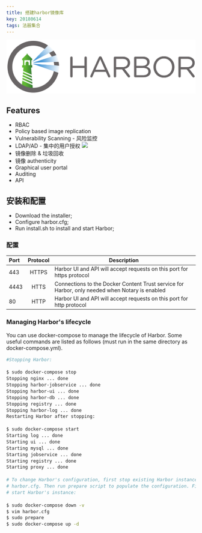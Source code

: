```yaml
---
title: 搭建harbor镜像库
key: 20180614
tags: 法器集合
---
```


![yo](https://github.com/vmware/harbor/blob/master/docs/img/harbor_logo.png?raw=true)

## Features

* RBAC
* Policy based image replication
* Vulnerability Scanning - 风险监控
* LDAP/AD - 集中的用户授权
![](http://wx2.sinaimg.cn/mw690/0078IDjtgy1frubskmiugj30rn08fq4h.jpg)
* 镜像删除 & 垃圾回收
* 镜像 authenticity
* Graphical user portal
* Auditing
* API

## 安装和配置

* Download the installer;
* Configure harbor.cfg;
* Run install.sh to install and start Harbor;

### 配置

| Port | Protocol |	Description |
| :--- | :----: | --- |
| 443  | HTTPS	|  Harbor UI and API will accept requests on this port for https protocol |
| 4443	| HTTS	| Connections to the Docker Content Trust service for Harbor, only needed when Notary is enabled |
| 80 | HTTP | Harbor UI and API will accept requests on this port for http protocol |

### Managing Harbor's lifecycle

You can use docker-compose to manage the lifecycle of Harbor. Some useful commands are listed as follows (must run in the same directory as docker-compose.yml).

```bash
#Stopping Harbor:

$ sudo docker-compose stop
Stopping nginx ... done
Stopping harbor-jobservice ... done
Stopping harbor-ui ... done
Stopping harbor-db ... done
Stopping registry ... done
Stopping harbor-log ... done
Restarting Harbor after stopping:

$ sudo docker-compose start
Starting log ... done
Starting ui ... done
Starting mysql ... done
Starting jobservice ... done
Starting registry ... done
Starting proxy ... done

# To change Harbor's configuration, first stop existing Harbor instance and update 
# harbor.cfg. Then run prepare script to populate the configuration. Finally re-create and 
# start Harbor's instance:

$ sudo docker-compose down -v
$ vim harbor.cfg
$ sudo prepare
$ sudo docker-compose up -d
```